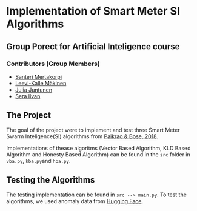 # Implementation of Smart Meter SI Algorithms

## Group Porect for Artificial Inteligence course

### Contributors (Group Members)

- [Santeri Mertakorpi](https://www.github.com/SanteriMertakorpi)
- [Leevi-Kalle Mäkinen](https://github.com/LeeviMakinen)
- [Julia Juntunen](https://github.com/jjuliaj)
- [Sera Ilvan](https://github.com/serailvan)

## The Project

The goal of the project were to implement and test three Smart Meter Swarm Inteligence(SI) algorithms from [Paikrao & Bose, 2018](https://dl.acm.org/doi/10.1145/3243318.3243319).

Implementations of thease algoritms (Vector Based Algorithm, KLD Based Algorithm and Honesty Based Algorithm) can be found in the ```src``` folder in ```vba.py```, ```kba.py```and ```hba.py```.

## Testing the Algorithms

The testing implementation can be found in ```src --> main.py```.
To test the algorithms, we used anomaly data from [Hugging Face](https://huggingface.co/datasets/wangrongsheng/ag_news).